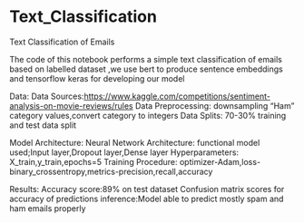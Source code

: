 # Text_Classification

Text Classification of Emails

The code of this notebook performs a simple text classification of emails based on labelled dataset ,we use bert to produce sentence embeddings and tensorflow keras for developing our model

Data:
Data Sources:https://www.kaggle.com/competitions/sentiment-analysis-on-movie-reviews/rules 
Data Preprocessing: downsampling “Ham” category values,convert category to integers
Data Splits: 70-30% training and test data split

Model Architecture:
Neural Network Architecture: functional model used;Input layer,Dropout layer,Dense layer
Hyperparameters: X_train,y_train,epochs=5
Training Procedure: optimizer-Adam,loss-binary_crossentropy,metrics-precision,recall,accuracy

Results:
Accuracy score:89% on test dataset
Confusion matrix scores for accuracy of predictions
inference:Model able to predict mostly spam and ham emails properly


